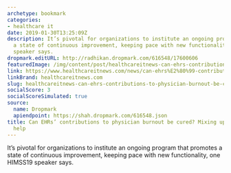 ```yaml
---
archetype: bookmark
categories:
- healthcare it
date: 2019-01-30T13:25:09Z
description: It’s pivotal for organizations to institute an ongoing program that promotes
  a state of continuous improvement, keeping pace with new functionality, one HIMSS19
  speaker says.
dropmark.editURL: http://radhikan.dropmark.com/616548/17600606
featuredImage: /img/content/post/healthcareitnews-can-ehrs-contributions-to-physician-burnout-be-cured-mixing-up-training-can-help.jpg
link: https://www.healthcareitnews.com/news/can-ehrs%E2%80%99-contributions-physician-burnout-be-cured-mixing-training-can-help
linkBrand: healthcareitnews.com
slug: healthcareitnews-can-ehrs-contributions-to-physician-burnout-be-cured-mixing-up-training-can-help
socialScore: 3
socialScoreSimulated: true
source:
  name: Dropmark
  apiendpoint: https://shah.dropmark.com/616548.json
title: Can EHRs’ contributions to physician burnout be cured? Mixing up training can
  help
---
```

It’s pivotal for organizations to institute an ongoing program that promotes a state of continuous improvement, keeping pace with new functionality, one HIMSS19 speaker says.